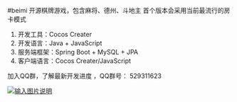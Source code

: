 #beimi
开源棋牌游戏，包含麻将、德州、斗地主
首个版本会采用当前最流行的房卡模式


1. 开发工具：Cocos Creater
1. 开发语言：Java + JavaScript
1. 服务端框架：Spring Boot + MySQL + JPA
1. 客户端语言：Cocos Creater/JavaScript

加入QQ群，了解最新开发进度 ，QQ群号： 529311623

[![输入图片说明](https://git.oschina.net/uploads/images/2017/0609/233259_8ab02715_1387891.png "在这里输入图片标题")](http:////shang.qq.com/wpa/qunwpa?idkey=3735ebb729ef696009be07fa2e2eba7feee6acf89c07e6e68a9b56504d9fabd0)